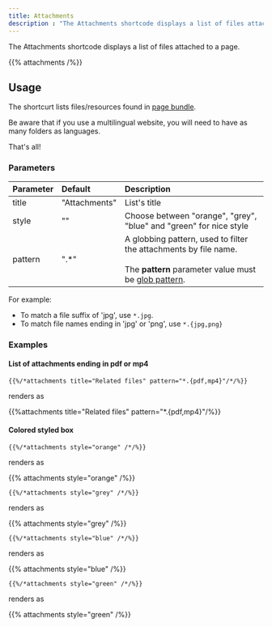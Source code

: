 ```yaml
---
title: Attachments
description : "The Attachments shortcode displays a list of files attached to a page."
---
```


The Attachments shortcode displays a list of files attached to a page.

{{% attachments /%}}

## Usage

The shortcurt lists files/resources found in [page bundle](https://gohugo.io/content-management/page-bundles/). 

Be aware that if you use a multilingual website, you will need to have as many folders as languages.

That's all!

### Parameters

| Parameter | Default | Description |
|:--|:--|:--|
| title | "Attachments" | List's title  |
| style | "" | Choose between "orange", "grey", "blue" and "green" for nice style |
| pattern | ".*" | A globbing pattern, used to filter the attachments by file name. <br/><br/>The **pattern** parameter value must be [glob pattern](https://github.com/gobwas/glob/blob/master/readme.md).

For example:

* To match a file suffix of 'jpg', use `*.jpg`.
* To match file names ending in 'jpg' or 'png', use `*.{jpg,png}`

### Examples

#### List of attachments ending in pdf or mp4

    {{%/*attachments title="Related files" pattern="*.{pdf,mp4}"/*/%}}

renders as

{{%attachments title="Related files" pattern="*.{pdf,mp4}"/%}}

#### Colored styled box

    {{%/*attachments style="orange" /*/%}}

renders as

{{% attachments style="orange" /%}}


    {{%/*attachments style="grey" /*/%}}

renders as 

{{% attachments style="grey" /%}}

    {{%/*attachments style="blue" /*/%}}

renders as

{{% attachments style="blue" /%}}
    
    {{%/*attachments style="green" /*/%}}

renders as

{{% attachments style="green" /%}}
